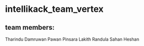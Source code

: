 # intellikack_team_vertex

## team members: 
Tharindu Damruwan
Pawan Pinsara
Lakith Randula
Sahan Heshan
